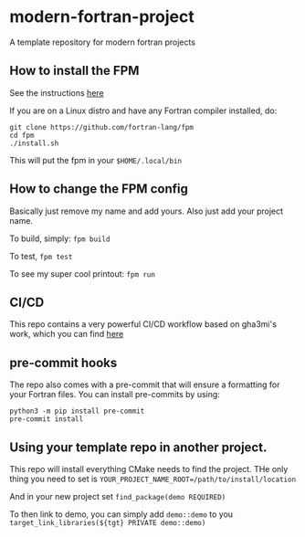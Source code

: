 # modern-fortran-project
A template repository for modern fortran projects

## How to install the FPM

See the instructions [here](https://fpm.fortran-lang.org/install/index.html)

If you are on a Linux distro and have any Fortran compiler installed, do:

```
git clone https://github.com/fortran-lang/fpm
cd fpm
./install.sh
```

This will put the fpm in your `$HOME/.local/bin`

## How to change the FPM config

Basically just remove my name and add yours. Also just add your project name.

To build, simply: `fpm build`

To test, `fpm test`

To see my super cool printout: `fpm run`


## CI/CD

This repo contains a very powerful CI/CD workflow based on gha3mi's work, which you can find [here](https://github.com/gha3mi/setup-fortran-conda/tree/main)


## pre-commit hooks

The repo also comes with a pre-commit that will ensure a formatting for your Fortran files. You can install pre-commits by using:

```
python3 -m pip install pre-commit
pre-commit install
```

## Using your template repo in another project.

This repo will install everything CMake needs to find the project. THe only thing you need to set is  `YOUR_PROJECT_NAME_ROOT=/path/to/install/location`

And in your new project set `find_package(demo REQUIRED)`

To then link to demo, you can simply add `demo::demo` to you `target_link_libraries(${tgt} PRIVATE demo::demo)`
